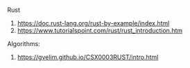 Rust
1. https://doc.rust-lang.org/rust-by-example/index.html
2. https://www.tutorialspoint.com/rust/rust_introduction.htm

Algorithms:
1. https://gvelim.github.io/CSX0003RUST/intro.html